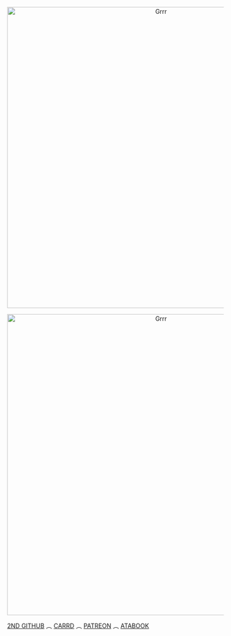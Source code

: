 <p align="center">
<img width="700" src="https://files.catbox.moe/edneyn.gif" alt="Grrr">
</p>


<p align="center">
<img width="700" src="https://pbs.twimg.com/media/Gh_2OQ1XgAAryVe?format=jpg&name=900x900" alt="Grrr">
</p>

[2ND GITHUB](https://github.com/0SAM4-DAZAI) ︵ [CARRD](https://venndax.carrd.co/) ︵ [PATREON](https://www.patreon.com/c/Windomb?view_as=patron) ︵ [ATABOOK](https://windblume.atabook.org/)


